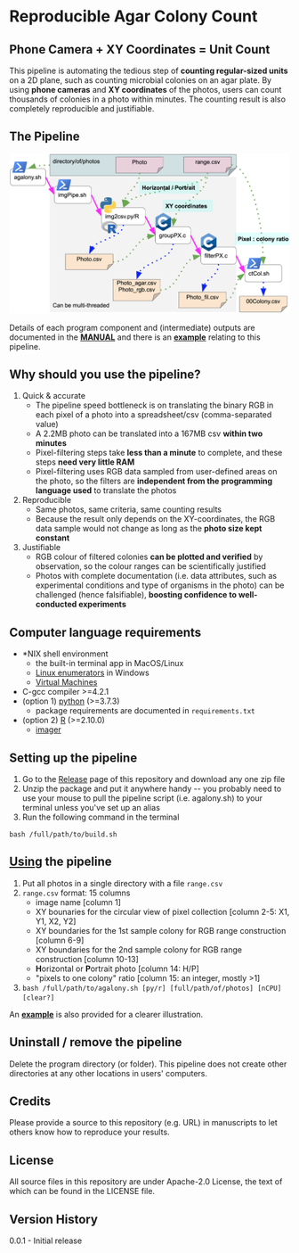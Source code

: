 # Reproducible Agar Colony Count

## Phone Camera + XY Coordinates = Unit Count

This pipeline is automating the tedious step of **counting regular-sized units** on a 2D plane, such as counting microbial colonies on an agar plate.  By using **phone cameras** and **XY coordinates** of the photos, users can count thousands of colonies in a photo within minutes.  The counting result is also completely reproducible and justifiable.

## The Pipeline
![pipeline](/img/pipeline.png)

Details of each program component and (intermediate) outputs are documented in the [**MANUAL**](https://htmlpreview.github.io/?https://raw.githubusercontent.com/ph-u/agalony/master/manual/detailed_instruction.html?token=AMIZLGHZU4EYI4VQAC2LTDS7YDPOY) and there is an [**example**](https://htmlpreview.github.io/?https://raw.githubusercontent.com/ph-u/agalony/master/manual/example.html?token=AMIZLGCRNQONXJ4XXOAQDD27YDPWA) relating to this pipeline.

## Why should you use the pipeline?

1. Quick & accurate
    - The pipeline speed bottleneck is on translating the binary RGB in each pixel of a photo into a spreadsheet/csv (comma-separated value)
    - A 2.2MB photo can be translated into a 167MB csv **within two minutes**
    - Pixel-filtering steps take **less than a minute** to complete, and these steps **need very little RAM**
    - Pixel-filtering uses RGB data sampled from user-defined areas on the photo, so the filters are **independent from the programming language used** to translate the photos
0. Reproducible
    - Same photos, same criteria, same counting results
    - Because the result only depends on the XY-coordinates, the RGB data sample would not change as long as the **photo size kept constant**
0. Justifiable
    - RGB colour of filtered colonies **can be plotted and verified** by observation, so the colour ranges can be scientifically justified
    - Photos with complete documentation (i.e. data attributes, such as experimental conditions and type of organisms in the photo) can be challenged (hence falsifiable), **boosting confidence to well-conducted experiments**

## Computer language requirements
- *NIX shell environment
    - the built-in terminal app in MacOS/Linux
    - [Linux enumerators](https://www.ubuntupit.com/best-linux-emulators-for-windows-system/) in Windows
    - [Virtual Machines](https://www.digitaltrends.com/computing/best-virtual-machines/)
- C-gcc compiler >=4.2.1
- (option 1) [python](https://www.python.org/) (>=3.7.3)
    - package requirements are documented in `requirements.txt`
- (option 2) [R](https://www.r-project.org/) (>=2.10.0)
    - [imager](https://www.rdocumentation.org/packages/imager/versions/0.42.3)

## Setting up the pipeline

1. Go to the [Release](https://github.com/ph-u/agalony/releases) page of this repository and download any one zip file
0. Unzip the package and put it anywhere handy -- you probably need to use your mouse to pull the pipeline script (i.e. agalony.sh) to your terminal unless you've set up an alias
0. Run the following command in the terminal
```
bash /full/path/to/build.sh
```

## [Using](https://htmlpreview.github.io/?https://raw.githubusercontent.com/ph-u/agalony/master/manual/detailed_instruction.html?token=AMIZLGHZU4EYI4VQAC2LTDS7YDPOY) the pipeline
1. Put all photos in a single directory with a file `range.csv`
0. `range.csv` format: 15 columns
    - image name [column 1]
    - XY bounaries for the circular view of pixel collection [column 2-5: X1, Y1, X2, Y2]
    - XY boundaries for the 1st sample colony for RGB range construction [column 6-9]
    - XY boundaries for the 2nd sample colony for RGB range construction [column 10-13]
    - **H**orizontal or **P**ortrait photo [column 14: H/P]
    - "pixels to one colony" ratio [column 15: an integer, mostly >1]
0. `bash /full/path/to/agalony.sh [py/r] [full/path/of/photos] [nCPU] [clear?]`

An [**example**](https://htmlpreview.github.io/?https://raw.githubusercontent.com/ph-u/agalony/master/manual/example.html?token=AMIZLGCRNQONXJ4XXOAQDD27YDPWA) is also provided for a clearer illustration.

## Uninstall / remove the pipeline
Delete the program directory (or folder).  This pipeline does not create other directories at any other locations in users' computers.

## Credits
Please provide a source to this repository (e.g. URL) in manuscripts to let others know how to reproduce your results.

## License
All source files in this repository are under Apache-2.0 License, the text of which can be found in the LICENSE file.

## Version History
0.0.1 - Initial release
